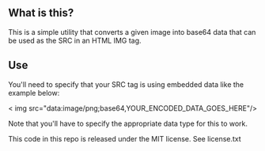 What is this?
----------------
This is a simple utility that converts a given image into base64 data that can be used as the SRC in an HTML IMG tag.

Use
----------------
You'll need to specify that your SRC tag is using embedded data like the example below:

&lt; img src="data:image/png;base64,YOUR_ENCODED_DATA_GOES_HERE"/&gt;

Note that you'll have to specify the appropriate data type for this to work.

This code in this repo is released under the MIT license. See license.txt